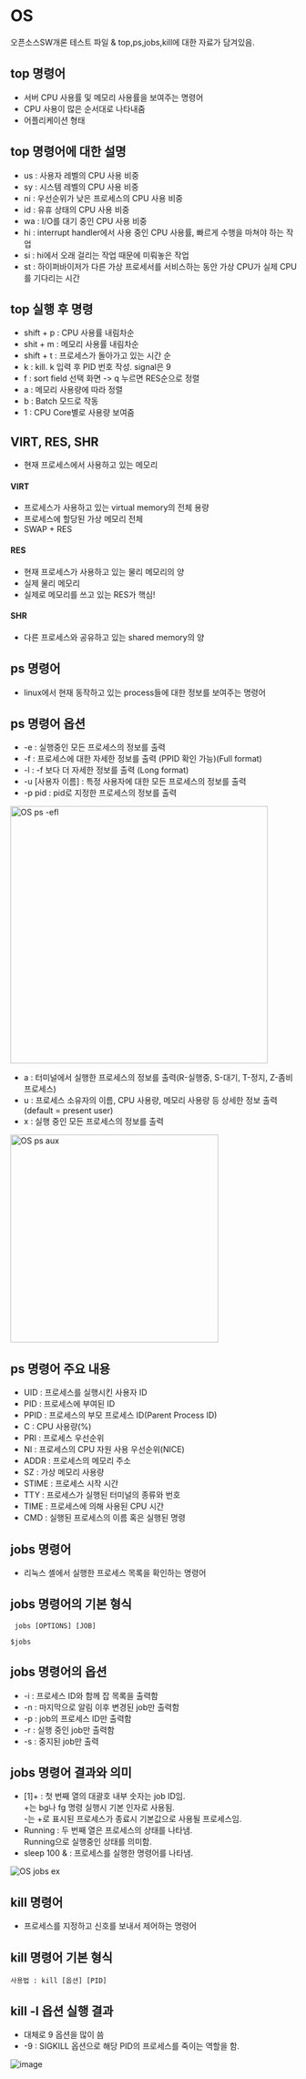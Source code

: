 # OS
오픈소스SW개론 테스트 파일 & top,ps,jobs,kill에 대한 자료가 담겨있음.

## top 명령어

+ 서버 CPU 사용률 및 메모리 사용률을 보여주는 명령어 
+ CPU 사용이 많은 순서대로 나타내줌
+ 어플리케이션 형태

## top 명령어에 대한 설명

+ us : 사용자 레벨의 CPU 사용 비중
+ sy : 시스템 레벨의 CPU 사용 비중
+ ni : 우선순위가 낮은 프로세스의 CPU 사용 비중
+ id : 유휴 상태의 CPU 사용 비중
+ wa : I/O를 대기 중인 CPU 사용 비중
+ hi : interrupt handler에서 사용 중인 CPU 사용률, 빠르게 수행을 마쳐야 하는 작업
+ si : hi에서 오래 걸리는 작업 때문에 미뤄놓은 작업
+ st : 하이퍼바이저가 다른 가상 프로세서를 서비스하는 동안 가상 CPU가 실제 CPU를 기다리는 시간
  
## top 실행 후 명령
+ shift + p : CPU 사용률 내림차순
+ shit + m : 메모리 사용률 내림차순
+ shift + t : 프로세스가 돌아가고 있는 시간 순
+ k : kill. k 입력 후 PID 번호 작성. signal은 9
+ f : sort field 선택 화면 -> q 누르면 RES순으로 정렬
+ a : 메모리 사용량에 따라 정렬
+ b : Batch 모드로 작동
+ 1 : CPU Core별로 사용량 보여줌

## VIRT, RES, SHR

+ 현재 프로세스에서 사용하고 있는 메모리

#### VIRT
 - 프로세스가 사용하고 있는 virtual memory의 전체 용량
 - 프로세스에 할당된 가상 메모리 전체
 - SWAP + RES
#### RES
 - 현재 프로세스가 사용하고 있는 물리 메모리의 양
 - 실제 물리 메모리
 - 실제로 메모리를 쓰고 있는 RES가 핵심!
#### SHR
 - 다른 프로세스와 공유하고 있는 shared memory의 양

## ps 명령어

+ linux에서 현재 동작하고 있는 process들에 대한 정보를 보여주는 명령어

## ps 명령어 옵션
+ -e : 실행중인 모든 프로세스의 정보를 출력
+ -f : 프로세스에 대한 자세한 정보를 출력 (PPID 확인 가능)(Full format)
+ -l : -f 보다 더 자세한 정보를 출력 (Long format)
+ -u [사용자 이름] : 특정 사용자에 대한 모든 프로세스의 정보를 출력
+ -p pid : pid로 지정한 프로세스의 정보를 출력

<img width="452" alt="OS ps -efl" src="https://github.com/gamerjungk/OS/assets/166417495/e824f995-4c26-44f1-8251-488b207ee22d">

+ a : 터미널에서 실행한 프로세스의 정보를 출력(R-실행중, S-대기, T-정지, Z-좀비프로세스)
+ u : 프로세스 소유자의 이름, CPU 사용량, 메모리 사용량 등 상세한 정보 출력 (default = present user)
+ x : 실행 중인 모든 프로세스의 정보를 출력

<img width="365" alt="OS ps aux" src="https://github.com/gamerjungk/OS/assets/166417495/357a4ddc-b01a-4dac-ac52-85e8c8289a5e">

## ps 명령어 주요 내용

+ UID : 프로세스를 실행시킨 사용자 ID
+ PID : 프로세스에 부여된 ID
+ PPID : 프로세스의 부모 프로세스 ID(Parent Process ID)
+ C : CPU 사용량(%)
+ PRI : 프로세스 우선순위
+ NI : 프로세스의 CPU 자원 사용 우선순위(NICE)
+ ADDR : 프로세스의 메모리 주소
+ SZ : 가상 메모리 사용량
+ STIME : 프로세스 시작 시간
+ TTY : 프로세스가 실행된 터미널의 종류와 번호
+ TIME : 프로세스에 의해 사용된 CPU 시간
+ CMD : 실행된 프로세스의 이름 혹은 실행된 명령


## jobs 명령어
+ 리눅스 셸에서 실행한 프로세스 목록을 확인하는 명령어

## jobs 명령어의 기본 형식 

` jobs [OPTIONS] [JOB]`

`$jobs`

## jobs 명령어의 옵션

+ -i : 프로세스 ID와 함께 잡 목록을 출력함
+ -n : 마지막으로 알림 이후 변경된 job만 출력함
+ -p : job의 프로세스 ID만 출력함
+ -r : 실행 중인 job만 출력함
+ -s : 중지된 job만 출력

## jobs 명령어 결과와 의미

+ [1]+ : 첫 번째 열의 대괄호 내부 숫자는 job ID임.<br> +는 bg나 fg 명령 실행시 기본 인자로 사용됨.<br> -는 +로 표시된 프로세스가 종료시 기본값으로 사용될 프로세스임.
+ Running : 두 번째 열은 프로세스의 상태를 나타냄.<br> Running으로 실행중인 상태를 의미함.
+ sleep 100 & : 프로세스를 실행한 명령어를 나타냄.
 
![OS jobs ex](https://github.com/gamerjungk/OS/assets/166417495/9da6e598-1cdc-4865-91d2-5f3656bb0281)


## kill 명령어
+ 프로세스를 지정하고 신호를 보내서 제어하는 명령어

## kill 명령어 기본 형식

`사용법 : kill [옵션] [PID]`

## kill -l 옵션 실행 결과

+ 대체로 9 옵션을 많이 씀
+ -9 : SIGKILL 옵션으로 해당 PID의 프로세스를 죽이는 역할을 함.

![image](https://github.com/gamerjungk/OS/assets/166417495/77ddfd9b-fd3a-4fcf-a473-0041e4f7d8a6)

